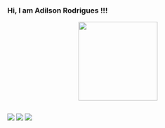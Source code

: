 ### Hi, I am Adilson Rodrigues !!! 

<div align="center">
  <a href="https://github.com/adilsonjvr">
  <img height="180em" src="https://github-readme-stats.vercel.app/api?username=adilsonjvr&show_icons=true&theme=radical&include_all_commits=true&count_private=true"/>
</div>
  
  ##

<div> 
  <a href="https://instagram.com/adilsonjvr" target="_blank"><img src="https://img.shields.io/badge/-Instagram-%23E4405F?style=for-the-badge&logo=instagram&logoColor=white" target="_blank"></a>
  <a href = "mailto:adilsonjvr12@gmail.com"><img src="https://img.shields.io/badge/-Gmail-%23333?style=for-the-badge&logo=gmail&logoColor=white" target="_blank"></a>
  <a href="https://www.linkedin.com/in/adilson-rodrigues-544317223" target="_blank"><img src="https://img.shields.io/badge/-LinkedIn-%230077B5?style=for-the-badge&logo=linkedin&logoColor=white" target="_blank"></a> 
 
